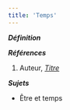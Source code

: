 ```yaml
---
title: 'Temps'
---
```


***Définition*** 

>

***Références***

1. Auteur, <u>*Titre*</u>

***Sujets***

- Être et temps
